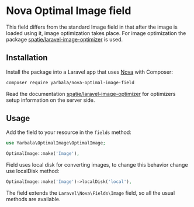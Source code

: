 # Nova Optimal Image field

This field differs from the standard Image field in that after the image is loaded using it, image optimization takes 
place. For image optimization the package [spatie/laravel-image-optimizer](https://github.com/spatie/laravel-image-optimizer) 
is used. 

## Installation

Install the package into a Laravel app that uses [Nova](https://nova.laravel.com) with Composer:

```bash
composer require yarbala/nova-optimal-image-field
```

Read the documentation [spatie/laravel-image-optimizer](https://github.com/spatie/laravel-image-optimizer) for
optimizers setup information on the server side. 

## Usage

Add the field to your resource in the ```fields``` method:
```php
use Yarbala\OptimalImage\OptimalImage;

OptimalImage::make('Image'),
```

Field uses local disk for converting images, to change this behavior change use localDisk method:

```php
OptimalImage::make('Image')->localDisk('local'),
``` 

The field extends the `Laravel\Nova\Fields\Image` field, so all the usual methods are available.
